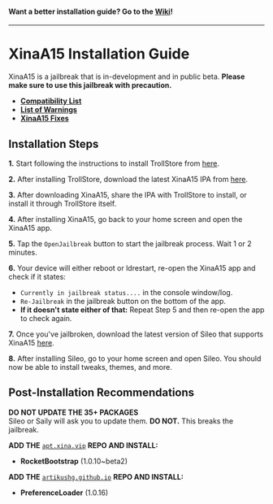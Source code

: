#### Want a better installation guide? Go to the [Wiki](https://github.com/NotDarkn/XinaA15/wiki/Installation)!
***
# XinaA15 Installation Guide
XinaA15 is a jailbreak that is in-development and in public beta. **Please make sure to use this jailbreak with precaution.**

- [**Compatibility List**](https://github.com/NotDarkn/XinaA15/wiki/Compatibility)
- [**List of Warnings**](https://github.com/NotDarkn/XinaA15/wiki/Warnings)
- [**XinaA15 Fixes**](https://github.com/NotDarkn/XinaA15/wiki/Fixes)

## Installation Steps
**1.** Start following the instructions to install TrollStore from [here](https://github.com/opa334/TrollStore/blob/main/install_trollhelperota_ios15.md).

**2.** After installing TrollStore, download the latest XinaA15 IPA from [here](https://github.com/jacksight/xina520_official_jailbreak/releases).

**3.** After downloading XinaA15, share the IPA with TrollStore to install, or install it through TrollStore itself.

**4.** After installing XinaA15, go back to your home screen and open the XinaA15 app.

**5.** Tap the `OpenJailbreak` button to start the jailbreak process. Wait 1 or 2 minutes.

**6.** Your device will either reboot or ldrestart, re-open the XinaA15 app and check if it states:
- `Currently in jailbreak status....` in the console window/log.
- `Re-Jailbreak` in the jailbreak button on the bottom of the app.
- **If it doesn't state either of that:** Repeat Step 5 and then re-open the app to check again.

**7.** Once you've jailbroken, download the latest version of Sileo that supports XinaA15 [here](https://github.com/Sileo/Sileo/releases/tag/xina-beta-5).

**8.** After installing Sileo, go to your home screen and open Sileo. You should now be able to install tweaks, themes, and more.

## Post-Installation Recommendations
**DO NOT UPDATE THE 35+ PACKAGES** <br>
Sileo or Saily will ask you to update them. **DO NOT.** This breaks the jailbreak.

**ADD THE** [`apt.xina.vip`](https://apt.xina.vip) **REPO AND INSTALL:**
- **RocketBootstrap** (1.0.10~beta2)

**ADD THE** [`artikushg.github.io`](https://artikushg.github.io) **REPO AND INSTALL:**
- **PreferenceLoader** (1.0.16)
